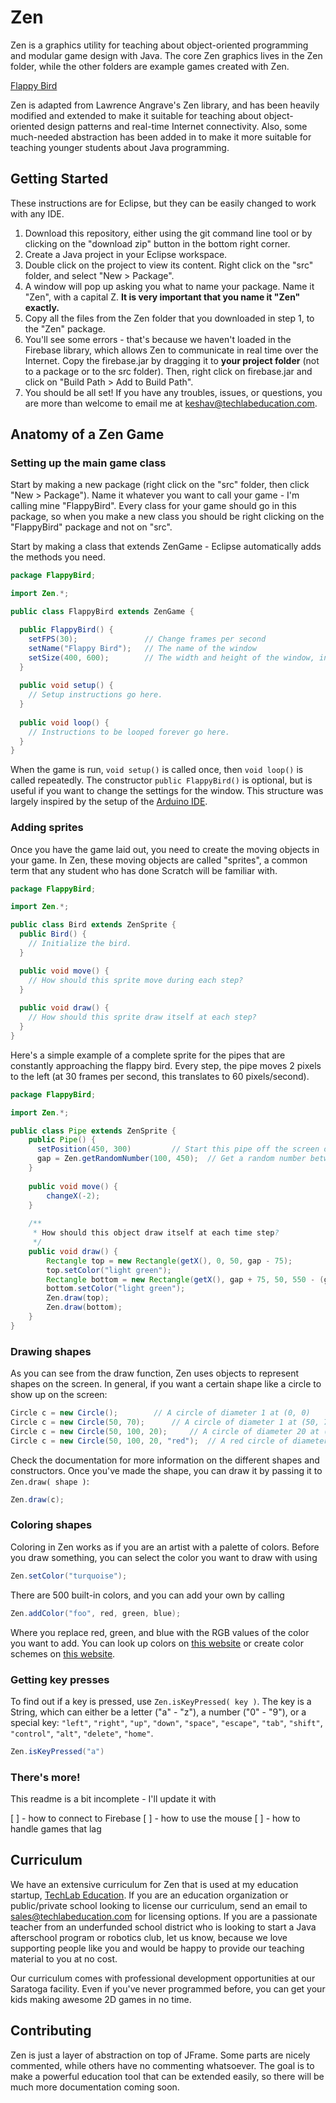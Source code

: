 Zen
===
Zen is a graphics utility for teaching about object-oriented programming and modular game design with Java. The core Zen graphics lives in the Zen folder, while the other folders are example games created with Zen.

[Flappy Bird](https://www.dropbox.com/s/mjj49h0z2nhff47/fb.jpg)

Zen is adapted from Lawrence Angrave's Zen library, and has been heavily modified and extended to make it suitable for teaching about object-oriented design patterns and real-time Internet connectivity. Also, some much-needed abstraction has been added in to make it more suitable for teaching younger students about Java programming.

## Getting Started

These instructions are for Eclipse, but they can be easily changed to work with any IDE.

1. Download this repository, either using the git command line tool or by clicking on the "download zip" button in the bottom right corner.
2. Create a Java project in your Eclipse workspace.
3. Double click on the project to view its content. Right click on the "src" folder, and select "New > Package".
4. A window will pop up asking you what to name your package. Name it "Zen", with a capital Z. **It is very important that you name it "Zen" exactly.**
5. Copy all the files from the Zen folder that you downloaded in step 1, to the "Zen" package.
6. You'll see some errors - that's because we haven't loaded in the Firebase library, which allows Zen to communicate in real time over the Internet. Copy the firebase.jar by dragging it to **your project folder** (not to a package or to the src folder). Then, right click on firebase.jar and click on "Build Path > Add to Build Path".
7. You should be all set! If you have any troubles, issues, or questions, you are more than welcome to email me at keshav@techlabeducation.com. 

## Anatomy of a Zen Game

### Setting up the main game class

Start by making a new package (right click on the "src" folder, then click "New > Package"). Name it whatever you want to call your game - I'm calling mine "FlappyBird". Every class for your game should go in this package, so when you make a new class you should be right clicking on the "FlappyBird" package and not on "src".

Start by making a class that extends ZenGame - Eclipse automatically adds the methods you need.

```java
package FlappyBird;

import Zen.*;

public class FlappyBird extends ZenGame {

  public FlappyBird() {
    setFPS(30);               // Change frames per second
    setName("Flappy Bird");   // The name of the window
    setSize(400, 600);        // The width and height of the window, in that order
  }
  
  public void setup() {
    // Setup instructions go here.
  }
  
  public void loop() {
    // Instructions to be looped forever go here.
  }
}
```

When the game is run, ```void setup()``` is called once, then ```void loop()``` is called repeatedly. The constructor ```public FlappyBird()``` is optional, but is useful if you want to change the settings for the window. This structure was largely inspired by the setup of the [Arduino IDE](http://arduino.cc).

### Adding sprites

Once you have the game laid out, you need to create the moving objects in your game. In Zen, these moving objects are called "sprites", a common term that any student who has done Scratch will be familiar with.

```java
package FlappyBird;

import Zen.*;

public class Bird extends ZenSprite {
  public Bird() {
    // Initialize the bird.
  }

  public void move() {
    // How should this sprite move during each step?
  }
	
  public void draw() {
    // How should this sprite draw itself at each step?
  }
}
```
Here's a simple example of a complete sprite for the pipes that are constantly approaching the flappy bird. Every step, the pipe moves 2 pixels to the left (at 30 frames per second, this translates to 60 pixels/second). 

```java
package FlappyBird;

import Zen.*;

public class Pipe extends ZenSprite {	
	public Pipe() {
	  setPosition(450, 300)			// Start this pipe off the screen on the right
	  gap = Zen.getRandomNumber(100, 450);	// Get a random number between 100 and 450
	}
	
	public void move() {
		changeX(-2);
	}
	
	/**
	 * How should this object draw itself at each time step?
	 */
	public void draw() {
		Rectangle top = new Rectangle(getX(), 0, 50, gap - 75);
		top.setColor("light green");
		Rectangle bottom = new Rectangle(getX(), gap + 75, 50, 550 - (gap + 75));
		bottom.setColor("light green");
		Zen.draw(top);
		Zen.draw(bottom);
	}
}
```

### Drawing shapes

As you can see from the draw function, Zen uses objects to represent shapes on the screen. In general, if you want a certain shape like a circle to show up on the screen:

```java
Circle c = new Circle();		// A circle of diameter 1 at (0, 0)
Circle c = new Circle(50, 70);		// A circle of diameter 1 at (50, 70)
Circle c = new Circle(50, 100, 20); 	// A circle of diameter 20 at (50, 100)
Circle c = new Circle(50, 100, 20, "red");	// A red circle of diameter 20 at (50, 100)
```
Check the documentation for more information on the different shapes and constructors. Once you've made the shape, you can draw it by passing it to ```Zen.draw( shape )```:

```java
Zen.draw(c);
```

### Coloring shapes

Coloring in Zen works as if you are an artist with a palette of colors. Before you draw something, you can select the color you want to draw with using
```java
Zen.setColor("turquoise");
```
There are 500 built-in colors, and you can add your own by calling
```java
Zen.addColor("foo", red, green, blue);
```
Where you replace red, green, and blue with the RGB values of the color you want to add. You can look up colors on [this website](http://html-color-codes.info) or create color schemes on [this website](http://www.colorschemer.com/online.html).

### Getting key presses

To find out if a key is pressed, use ```Zen.isKeyPressed( key )```. The key is a String, which can either be a letter ("a" - "z"), a number ("0" - "9"), or a special key: ```"left"```, ```"right"```, ```"up"```, ```"down"```, ```"space"```, ```"escape"```, ```"tab"```, ```"shift"```, ```"control"```, ```"alt"```, ```"delete"```, ```"home"```.

```java
Zen.isKeyPressed("a")
```

### There's more!

This readme is a bit incomplete - I'll update it with

[ ] - how to connect to Firebase
[ ] - how to use the mouse
[ ] - how to handle games that lag

## Curriculum

We have an extensive curriculum for Zen that is used at my education startup, [TechLab Education](http://www.techlabeducation.com). If you are an education organization or public/private school looking to license our curriculum, send an email to [sales@techlabeducation.com](mailto:sales@techlabeducation.com) for licensing options. If you are a passionate teacher from an underfunded school district who is looking to start a Java afterschool program or robotics club, let us know, because we love supporting people like you and would be happy to provide our teaching material to you at no cost. 

Our curriculum comes with professional development opportunities at our Saratoga facility. Even if you've never programmed before, you can get your kids making awesome 2D games in no time.

## Contributing

Zen is just a layer of abstraction on top of JFrame. Some parts are nicely commented, while others have no commenting whatsoever. The goal is to make a powerful education tool that can be extended easily, so there will be much more documentation coming soon.
